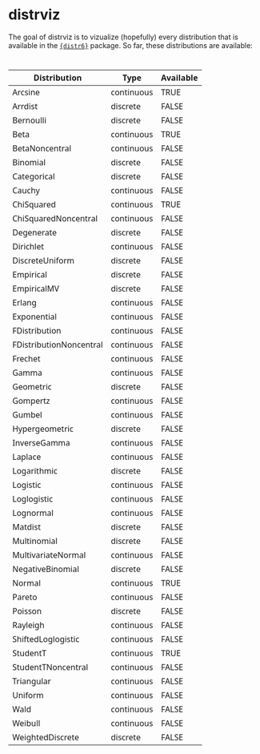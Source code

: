 
<!-- README.md is generated from README.Rmd. Please edit that file -->

# distrviz

<!-- badges: start -->
<!-- badges: end -->

The goal of distrviz is to vizualize (hopefully) every distribution that
is available in the [`{distr6}`](https://github.com/xoopR/distr6)
package. So far, these distributions are available:

<div id="hbymlhopbu" style="padding-left:0px;padding-right:0px;padding-top:10px;padding-bottom:10px;overflow-x:auto;overflow-y:auto;width:auto;height:auto;">
<style>#hbymlhopbu table {
  font-family: system-ui, 'Segoe UI', Roboto, Helvetica, Arial, sans-serif, 'Apple Color Emoji', 'Segoe UI Emoji', 'Segoe UI Symbol', 'Noto Color Emoji';
  -webkit-font-smoothing: antialiased;
  -moz-osx-font-smoothing: grayscale;
}
&#10;#hbymlhopbu thead, #hbymlhopbu tbody, #hbymlhopbu tfoot, #hbymlhopbu tr, #hbymlhopbu td, #hbymlhopbu th {
  border-style: none;
}
&#10;#hbymlhopbu p {
  margin: 0;
  padding: 0;
}
&#10;#hbymlhopbu .gt_table {
  display: table;
  border-collapse: collapse;
  line-height: normal;
  margin-left: auto;
  margin-right: auto;
  color: #333333;
  font-size: 16px;
  font-weight: normal;
  font-style: normal;
  background-color: #FFFFFF;
  width: auto;
  border-top-style: solid;
  border-top-width: 2px;
  border-top-color: #A8A8A8;
  border-right-style: none;
  border-right-width: 2px;
  border-right-color: #D3D3D3;
  border-bottom-style: solid;
  border-bottom-width: 2px;
  border-bottom-color: #A8A8A8;
  border-left-style: none;
  border-left-width: 2px;
  border-left-color: #D3D3D3;
}
&#10;#hbymlhopbu .gt_caption {
  padding-top: 4px;
  padding-bottom: 4px;
}
&#10;#hbymlhopbu .gt_title {
  color: #333333;
  font-size: 125%;
  font-weight: initial;
  padding-top: 4px;
  padding-bottom: 4px;
  padding-left: 5px;
  padding-right: 5px;
  border-bottom-color: #FFFFFF;
  border-bottom-width: 0;
}
&#10;#hbymlhopbu .gt_subtitle {
  color: #333333;
  font-size: 85%;
  font-weight: initial;
  padding-top: 3px;
  padding-bottom: 5px;
  padding-left: 5px;
  padding-right: 5px;
  border-top-color: #FFFFFF;
  border-top-width: 0;
}
&#10;#hbymlhopbu .gt_heading {
  background-color: #FFFFFF;
  text-align: center;
  border-bottom-color: #FFFFFF;
  border-left-style: none;
  border-left-width: 1px;
  border-left-color: #D3D3D3;
  border-right-style: none;
  border-right-width: 1px;
  border-right-color: #D3D3D3;
}
&#10;#hbymlhopbu .gt_bottom_border {
  border-bottom-style: solid;
  border-bottom-width: 2px;
  border-bottom-color: #D3D3D3;
}
&#10;#hbymlhopbu .gt_col_headings {
  border-top-style: solid;
  border-top-width: 2px;
  border-top-color: #D3D3D3;
  border-bottom-style: solid;
  border-bottom-width: 2px;
  border-bottom-color: #D3D3D3;
  border-left-style: none;
  border-left-width: 1px;
  border-left-color: #D3D3D3;
  border-right-style: none;
  border-right-width: 1px;
  border-right-color: #D3D3D3;
}
&#10;#hbymlhopbu .gt_col_heading {
  color: #333333;
  background-color: #FFFFFF;
  font-size: 100%;
  font-weight: normal;
  text-transform: inherit;
  border-left-style: none;
  border-left-width: 1px;
  border-left-color: #D3D3D3;
  border-right-style: none;
  border-right-width: 1px;
  border-right-color: #D3D3D3;
  vertical-align: bottom;
  padding-top: 5px;
  padding-bottom: 6px;
  padding-left: 5px;
  padding-right: 5px;
  overflow-x: hidden;
}
&#10;#hbymlhopbu .gt_column_spanner_outer {
  color: #333333;
  background-color: #FFFFFF;
  font-size: 100%;
  font-weight: normal;
  text-transform: inherit;
  padding-top: 0;
  padding-bottom: 0;
  padding-left: 4px;
  padding-right: 4px;
}
&#10;#hbymlhopbu .gt_column_spanner_outer:first-child {
  padding-left: 0;
}
&#10;#hbymlhopbu .gt_column_spanner_outer:last-child {
  padding-right: 0;
}
&#10;#hbymlhopbu .gt_column_spanner {
  border-bottom-style: solid;
  border-bottom-width: 2px;
  border-bottom-color: #D3D3D3;
  vertical-align: bottom;
  padding-top: 5px;
  padding-bottom: 5px;
  overflow-x: hidden;
  display: inline-block;
  width: 100%;
}
&#10;#hbymlhopbu .gt_spanner_row {
  border-bottom-style: hidden;
}
&#10;#hbymlhopbu .gt_group_heading {
  padding-top: 8px;
  padding-bottom: 8px;
  padding-left: 5px;
  padding-right: 5px;
  color: #333333;
  background-color: #FFFFFF;
  font-size: 100%;
  font-weight: initial;
  text-transform: inherit;
  border-top-style: solid;
  border-top-width: 2px;
  border-top-color: #D3D3D3;
  border-bottom-style: solid;
  border-bottom-width: 2px;
  border-bottom-color: #D3D3D3;
  border-left-style: none;
  border-left-width: 1px;
  border-left-color: #D3D3D3;
  border-right-style: none;
  border-right-width: 1px;
  border-right-color: #D3D3D3;
  vertical-align: middle;
  text-align: left;
}
&#10;#hbymlhopbu .gt_empty_group_heading {
  padding: 0.5px;
  color: #333333;
  background-color: #FFFFFF;
  font-size: 100%;
  font-weight: initial;
  border-top-style: solid;
  border-top-width: 2px;
  border-top-color: #D3D3D3;
  border-bottom-style: solid;
  border-bottom-width: 2px;
  border-bottom-color: #D3D3D3;
  vertical-align: middle;
}
&#10;#hbymlhopbu .gt_from_md > :first-child {
  margin-top: 0;
}
&#10;#hbymlhopbu .gt_from_md > :last-child {
  margin-bottom: 0;
}
&#10;#hbymlhopbu .gt_row {
  padding-top: 8px;
  padding-bottom: 8px;
  padding-left: 5px;
  padding-right: 5px;
  margin: 10px;
  border-top-style: solid;
  border-top-width: 1px;
  border-top-color: #D3D3D3;
  border-left-style: none;
  border-left-width: 1px;
  border-left-color: #D3D3D3;
  border-right-style: none;
  border-right-width: 1px;
  border-right-color: #D3D3D3;
  vertical-align: middle;
  overflow-x: hidden;
}
&#10;#hbymlhopbu .gt_stub {
  color: #333333;
  background-color: #FFFFFF;
  font-size: 100%;
  font-weight: initial;
  text-transform: inherit;
  border-right-style: solid;
  border-right-width: 2px;
  border-right-color: #D3D3D3;
  padding-left: 5px;
  padding-right: 5px;
}
&#10;#hbymlhopbu .gt_stub_row_group {
  color: #333333;
  background-color: #FFFFFF;
  font-size: 100%;
  font-weight: initial;
  text-transform: inherit;
  border-right-style: solid;
  border-right-width: 2px;
  border-right-color: #D3D3D3;
  padding-left: 5px;
  padding-right: 5px;
  vertical-align: top;
}
&#10;#hbymlhopbu .gt_row_group_first td {
  border-top-width: 2px;
}
&#10;#hbymlhopbu .gt_row_group_first th {
  border-top-width: 2px;
}
&#10;#hbymlhopbu .gt_summary_row {
  color: #333333;
  background-color: #FFFFFF;
  text-transform: inherit;
  padding-top: 8px;
  padding-bottom: 8px;
  padding-left: 5px;
  padding-right: 5px;
}
&#10;#hbymlhopbu .gt_first_summary_row {
  border-top-style: solid;
  border-top-color: #D3D3D3;
}
&#10;#hbymlhopbu .gt_first_summary_row.thick {
  border-top-width: 2px;
}
&#10;#hbymlhopbu .gt_last_summary_row {
  padding-top: 8px;
  padding-bottom: 8px;
  padding-left: 5px;
  padding-right: 5px;
  border-bottom-style: solid;
  border-bottom-width: 2px;
  border-bottom-color: #D3D3D3;
}
&#10;#hbymlhopbu .gt_grand_summary_row {
  color: #333333;
  background-color: #FFFFFF;
  text-transform: inherit;
  padding-top: 8px;
  padding-bottom: 8px;
  padding-left: 5px;
  padding-right: 5px;
}
&#10;#hbymlhopbu .gt_first_grand_summary_row {
  padding-top: 8px;
  padding-bottom: 8px;
  padding-left: 5px;
  padding-right: 5px;
  border-top-style: double;
  border-top-width: 6px;
  border-top-color: #D3D3D3;
}
&#10;#hbymlhopbu .gt_last_grand_summary_row_top {
  padding-top: 8px;
  padding-bottom: 8px;
  padding-left: 5px;
  padding-right: 5px;
  border-bottom-style: double;
  border-bottom-width: 6px;
  border-bottom-color: #D3D3D3;
}
&#10;#hbymlhopbu .gt_striped {
  background-color: rgba(128, 128, 128, 0.05);
}
&#10;#hbymlhopbu .gt_table_body {
  border-top-style: solid;
  border-top-width: 2px;
  border-top-color: #D3D3D3;
  border-bottom-style: solid;
  border-bottom-width: 2px;
  border-bottom-color: #D3D3D3;
}
&#10;#hbymlhopbu .gt_footnotes {
  color: #333333;
  background-color: #FFFFFF;
  border-bottom-style: none;
  border-bottom-width: 2px;
  border-bottom-color: #D3D3D3;
  border-left-style: none;
  border-left-width: 2px;
  border-left-color: #D3D3D3;
  border-right-style: none;
  border-right-width: 2px;
  border-right-color: #D3D3D3;
}
&#10;#hbymlhopbu .gt_footnote {
  margin: 0px;
  font-size: 90%;
  padding-top: 4px;
  padding-bottom: 4px;
  padding-left: 5px;
  padding-right: 5px;
}
&#10;#hbymlhopbu .gt_sourcenotes {
  color: #333333;
  background-color: #FFFFFF;
  border-bottom-style: none;
  border-bottom-width: 2px;
  border-bottom-color: #D3D3D3;
  border-left-style: none;
  border-left-width: 2px;
  border-left-color: #D3D3D3;
  border-right-style: none;
  border-right-width: 2px;
  border-right-color: #D3D3D3;
}
&#10;#hbymlhopbu .gt_sourcenote {
  font-size: 90%;
  padding-top: 4px;
  padding-bottom: 4px;
  padding-left: 5px;
  padding-right: 5px;
}
&#10;#hbymlhopbu .gt_left {
  text-align: left;
}
&#10;#hbymlhopbu .gt_center {
  text-align: center;
}
&#10;#hbymlhopbu .gt_right {
  text-align: right;
  font-variant-numeric: tabular-nums;
}
&#10;#hbymlhopbu .gt_font_normal {
  font-weight: normal;
}
&#10;#hbymlhopbu .gt_font_bold {
  font-weight: bold;
}
&#10;#hbymlhopbu .gt_font_italic {
  font-style: italic;
}
&#10;#hbymlhopbu .gt_super {
  font-size: 65%;
}
&#10;#hbymlhopbu .gt_footnote_marks {
  font-size: 75%;
  vertical-align: 0.4em;
  position: initial;
}
&#10;#hbymlhopbu .gt_asterisk {
  font-size: 100%;
  vertical-align: 0;
}
&#10;#hbymlhopbu .gt_indent_1 {
  text-indent: 5px;
}
&#10;#hbymlhopbu .gt_indent_2 {
  text-indent: 10px;
}
&#10;#hbymlhopbu .gt_indent_3 {
  text-indent: 15px;
}
&#10;#hbymlhopbu .gt_indent_4 {
  text-indent: 20px;
}
&#10;#hbymlhopbu .gt_indent_5 {
  text-indent: 25px;
}
</style>
<table class="gt_table" data-quarto-disable-processing="false" data-quarto-bootstrap="false">
  <thead>
    <tr class="gt_col_headings">
      <th class="gt_col_heading gt_columns_bottom_border gt_left" rowspan="1" colspan="1" scope="col" id="Distribution">Distribution</th>
      <th class="gt_col_heading gt_columns_bottom_border gt_left" rowspan="1" colspan="1" scope="col" id="Type">Type</th>
      <th class="gt_col_heading gt_columns_bottom_border gt_center" rowspan="1" colspan="1" scope="col" id="Available">Available</th>
    </tr>
  </thead>
  <tbody class="gt_table_body">
    <tr><td headers="Distribution" class="gt_row gt_left">Arcsine</td>
<td headers="Type" class="gt_row gt_left">continuous</td>
<td headers="Available" class="gt_row gt_center">TRUE</td></tr>
    <tr><td headers="Distribution" class="gt_row gt_left">Arrdist</td>
<td headers="Type" class="gt_row gt_left">discrete</td>
<td headers="Available" class="gt_row gt_center">FALSE</td></tr>
    <tr><td headers="Distribution" class="gt_row gt_left">Bernoulli</td>
<td headers="Type" class="gt_row gt_left">discrete</td>
<td headers="Available" class="gt_row gt_center">FALSE</td></tr>
    <tr><td headers="Distribution" class="gt_row gt_left">Beta</td>
<td headers="Type" class="gt_row gt_left">continuous</td>
<td headers="Available" class="gt_row gt_center">TRUE</td></tr>
    <tr><td headers="Distribution" class="gt_row gt_left">BetaNoncentral</td>
<td headers="Type" class="gt_row gt_left">continuous</td>
<td headers="Available" class="gt_row gt_center">FALSE</td></tr>
    <tr><td headers="Distribution" class="gt_row gt_left">Binomial</td>
<td headers="Type" class="gt_row gt_left">discrete</td>
<td headers="Available" class="gt_row gt_center">FALSE</td></tr>
    <tr><td headers="Distribution" class="gt_row gt_left">Categorical</td>
<td headers="Type" class="gt_row gt_left">discrete</td>
<td headers="Available" class="gt_row gt_center">FALSE</td></tr>
    <tr><td headers="Distribution" class="gt_row gt_left">Cauchy</td>
<td headers="Type" class="gt_row gt_left">continuous</td>
<td headers="Available" class="gt_row gt_center">FALSE</td></tr>
    <tr><td headers="Distribution" class="gt_row gt_left">ChiSquared</td>
<td headers="Type" class="gt_row gt_left">continuous</td>
<td headers="Available" class="gt_row gt_center">TRUE</td></tr>
    <tr><td headers="Distribution" class="gt_row gt_left">ChiSquaredNoncentral</td>
<td headers="Type" class="gt_row gt_left">continuous</td>
<td headers="Available" class="gt_row gt_center">FALSE</td></tr>
    <tr><td headers="Distribution" class="gt_row gt_left">Degenerate</td>
<td headers="Type" class="gt_row gt_left">discrete</td>
<td headers="Available" class="gt_row gt_center">FALSE</td></tr>
    <tr><td headers="Distribution" class="gt_row gt_left">Dirichlet</td>
<td headers="Type" class="gt_row gt_left">continuous</td>
<td headers="Available" class="gt_row gt_center">FALSE</td></tr>
    <tr><td headers="Distribution" class="gt_row gt_left">DiscreteUniform</td>
<td headers="Type" class="gt_row gt_left">discrete</td>
<td headers="Available" class="gt_row gt_center">FALSE</td></tr>
    <tr><td headers="Distribution" class="gt_row gt_left">Empirical</td>
<td headers="Type" class="gt_row gt_left">discrete</td>
<td headers="Available" class="gt_row gt_center">FALSE</td></tr>
    <tr><td headers="Distribution" class="gt_row gt_left">EmpiricalMV</td>
<td headers="Type" class="gt_row gt_left">discrete</td>
<td headers="Available" class="gt_row gt_center">FALSE</td></tr>
    <tr><td headers="Distribution" class="gt_row gt_left">Erlang</td>
<td headers="Type" class="gt_row gt_left">continuous</td>
<td headers="Available" class="gt_row gt_center">FALSE</td></tr>
    <tr><td headers="Distribution" class="gt_row gt_left">Exponential</td>
<td headers="Type" class="gt_row gt_left">continuous</td>
<td headers="Available" class="gt_row gt_center">FALSE</td></tr>
    <tr><td headers="Distribution" class="gt_row gt_left">FDistribution</td>
<td headers="Type" class="gt_row gt_left">continuous</td>
<td headers="Available" class="gt_row gt_center">FALSE</td></tr>
    <tr><td headers="Distribution" class="gt_row gt_left">FDistributionNoncentral</td>
<td headers="Type" class="gt_row gt_left">continuous</td>
<td headers="Available" class="gt_row gt_center">FALSE</td></tr>
    <tr><td headers="Distribution" class="gt_row gt_left">Frechet</td>
<td headers="Type" class="gt_row gt_left">continuous</td>
<td headers="Available" class="gt_row gt_center">FALSE</td></tr>
    <tr><td headers="Distribution" class="gt_row gt_left">Gamma</td>
<td headers="Type" class="gt_row gt_left">continuous</td>
<td headers="Available" class="gt_row gt_center">FALSE</td></tr>
    <tr><td headers="Distribution" class="gt_row gt_left">Geometric</td>
<td headers="Type" class="gt_row gt_left">discrete</td>
<td headers="Available" class="gt_row gt_center">FALSE</td></tr>
    <tr><td headers="Distribution" class="gt_row gt_left">Gompertz</td>
<td headers="Type" class="gt_row gt_left">continuous</td>
<td headers="Available" class="gt_row gt_center">FALSE</td></tr>
    <tr><td headers="Distribution" class="gt_row gt_left">Gumbel</td>
<td headers="Type" class="gt_row gt_left">continuous</td>
<td headers="Available" class="gt_row gt_center">FALSE</td></tr>
    <tr><td headers="Distribution" class="gt_row gt_left">Hypergeometric</td>
<td headers="Type" class="gt_row gt_left">discrete</td>
<td headers="Available" class="gt_row gt_center">FALSE</td></tr>
    <tr><td headers="Distribution" class="gt_row gt_left">InverseGamma</td>
<td headers="Type" class="gt_row gt_left">continuous</td>
<td headers="Available" class="gt_row gt_center">FALSE</td></tr>
    <tr><td headers="Distribution" class="gt_row gt_left">Laplace</td>
<td headers="Type" class="gt_row gt_left">continuous</td>
<td headers="Available" class="gt_row gt_center">FALSE</td></tr>
    <tr><td headers="Distribution" class="gt_row gt_left">Logarithmic</td>
<td headers="Type" class="gt_row gt_left">discrete</td>
<td headers="Available" class="gt_row gt_center">FALSE</td></tr>
    <tr><td headers="Distribution" class="gt_row gt_left">Logistic</td>
<td headers="Type" class="gt_row gt_left">continuous</td>
<td headers="Available" class="gt_row gt_center">FALSE</td></tr>
    <tr><td headers="Distribution" class="gt_row gt_left">Loglogistic</td>
<td headers="Type" class="gt_row gt_left">continuous</td>
<td headers="Available" class="gt_row gt_center">FALSE</td></tr>
    <tr><td headers="Distribution" class="gt_row gt_left">Lognormal</td>
<td headers="Type" class="gt_row gt_left">continuous</td>
<td headers="Available" class="gt_row gt_center">FALSE</td></tr>
    <tr><td headers="Distribution" class="gt_row gt_left">Matdist</td>
<td headers="Type" class="gt_row gt_left">discrete</td>
<td headers="Available" class="gt_row gt_center">FALSE</td></tr>
    <tr><td headers="Distribution" class="gt_row gt_left">Multinomial</td>
<td headers="Type" class="gt_row gt_left">discrete</td>
<td headers="Available" class="gt_row gt_center">FALSE</td></tr>
    <tr><td headers="Distribution" class="gt_row gt_left">MultivariateNormal</td>
<td headers="Type" class="gt_row gt_left">continuous</td>
<td headers="Available" class="gt_row gt_center">FALSE</td></tr>
    <tr><td headers="Distribution" class="gt_row gt_left">NegativeBinomial</td>
<td headers="Type" class="gt_row gt_left">discrete</td>
<td headers="Available" class="gt_row gt_center">FALSE</td></tr>
    <tr><td headers="Distribution" class="gt_row gt_left">Normal</td>
<td headers="Type" class="gt_row gt_left">continuous</td>
<td headers="Available" class="gt_row gt_center">TRUE</td></tr>
    <tr><td headers="Distribution" class="gt_row gt_left">Pareto</td>
<td headers="Type" class="gt_row gt_left">continuous</td>
<td headers="Available" class="gt_row gt_center">FALSE</td></tr>
    <tr><td headers="Distribution" class="gt_row gt_left">Poisson</td>
<td headers="Type" class="gt_row gt_left">discrete</td>
<td headers="Available" class="gt_row gt_center">FALSE</td></tr>
    <tr><td headers="Distribution" class="gt_row gt_left">Rayleigh</td>
<td headers="Type" class="gt_row gt_left">continuous</td>
<td headers="Available" class="gt_row gt_center">FALSE</td></tr>
    <tr><td headers="Distribution" class="gt_row gt_left">ShiftedLoglogistic</td>
<td headers="Type" class="gt_row gt_left">continuous</td>
<td headers="Available" class="gt_row gt_center">FALSE</td></tr>
    <tr><td headers="Distribution" class="gt_row gt_left">StudentT</td>
<td headers="Type" class="gt_row gt_left">continuous</td>
<td headers="Available" class="gt_row gt_center">TRUE</td></tr>
    <tr><td headers="Distribution" class="gt_row gt_left">StudentTNoncentral</td>
<td headers="Type" class="gt_row gt_left">continuous</td>
<td headers="Available" class="gt_row gt_center">FALSE</td></tr>
    <tr><td headers="Distribution" class="gt_row gt_left">Triangular</td>
<td headers="Type" class="gt_row gt_left">continuous</td>
<td headers="Available" class="gt_row gt_center">FALSE</td></tr>
    <tr><td headers="Distribution" class="gt_row gt_left">Uniform</td>
<td headers="Type" class="gt_row gt_left">continuous</td>
<td headers="Available" class="gt_row gt_center">FALSE</td></tr>
    <tr><td headers="Distribution" class="gt_row gt_left">Wald</td>
<td headers="Type" class="gt_row gt_left">continuous</td>
<td headers="Available" class="gt_row gt_center">FALSE</td></tr>
    <tr><td headers="Distribution" class="gt_row gt_left">Weibull</td>
<td headers="Type" class="gt_row gt_left">continuous</td>
<td headers="Available" class="gt_row gt_center">FALSE</td></tr>
    <tr><td headers="Distribution" class="gt_row gt_left">WeightedDiscrete</td>
<td headers="Type" class="gt_row gt_left">discrete</td>
<td headers="Available" class="gt_row gt_center">FALSE</td></tr>
  </tbody>
  &#10;  
</table>
</div>
